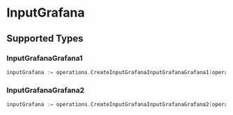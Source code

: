 # InputGrafana


## Supported Types

### InputGrafanaGrafana1

```go
inputGrafana := operations.CreateInputGrafanaInputGrafanaGrafana1(operations.InputGrafanaGrafana1{/* values here */})
```

### InputGrafanaGrafana2

```go
inputGrafana := operations.CreateInputGrafanaInputGrafanaGrafana2(operations.InputGrafanaGrafana2{/* values here */})
```

